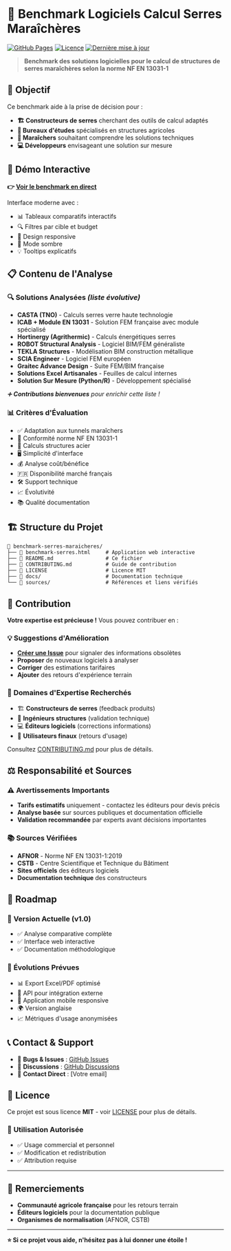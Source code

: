 # 🌱 Benchmark Logiciels Calcul Serres Maraîchères

[![GitHub Pages](https://img.shields.io/badge/GitHub%20Pages-Live%20Demo-brightgreen)](https://your-username.github.io/benchmark-serres-maraicheres/)
[![Licence](https://img.shields.io/badge/Licence-MIT-blue.svg)](LICENSE)
[![Dernière mise à jour](https://img.shields.io/badge/Mise%20à%20jour-Juin%202025-orange.svg)]()

> **Benchmark des solutions logicielles pour le calcul de structures de serres maraîchères selon la norme NF EN 13031-1**

## 🎯 **Objectif**

Ce benchmark aide à la prise de décision pour :
- **🏗️ Constructeurs de serres** cherchant des outils de calcul adaptés
- **📐 Bureaux d'études** spécialisés en structures agricoles  
- **🌾 Maraîchers** souhaitant comprendre les solutions techniques
- **💻 Développeurs** envisageant une solution sur mesure

## 🔗 **Démo Interactive**

**👉 [Voir le benchmark en direct](https://your-username.github.io/benchmark-serres-maraicheres/)**

Interface moderne avec :
- 📊 Tableaux comparatifs interactifs
- 🔍 Filtres par cible et budget
- 📱 Design responsive
- 🌙 Mode sombre
- 💡 Tooltips explicatifs

## 📋 **Contenu de l'Analyse**

### 🔍 **Solutions Analysées** *(liste évolutive)*
- **CASTA (TNO)** - Calculs serres verre haute technologie
- **ICAB + Module EN 13031** - Solution FEM française avec module spécialisé
- **Hortinergy (Agrithermic)** - Calculs énergétiques serres
- **ROBOT Structural Analysis** - Logiciel BIM/FEM généraliste
- **TEKLA Structures** - Modélisation BIM construction métallique
- **SCIA Engineer** - Logiciel FEM européen
- **Graitec Advance Design** - Suite FEM/BIM française
- **Solutions Excel Artisanales** - Feuilles de calcul internes
- **Solution Sur Mesure (Python/R)** - Développement spécialisé

*➕ **Contributions bienvenues** pour enrichir cette liste !*

### 📊 **Critères d'Évaluation**
- ✅ Adaptation aux tunnels maraîchers
- 📐 Conformité norme NF EN 13031-1
- 🔧 Calculs structures acier
- 🖥️ Simplicité d'interface
- 💰 Analyse coût/bénéfice
- 🇫🇷 Disponibilité marché français
- 🛠️ Support technique
- 📈 Évolutivité
- 📚 Qualité documentation

## 🏗️ **Structure du Projet**

```
📁 benchmark-serres-maraicheres/
├── 📄 benchmark-serres.html     # Application web interactive
├── 📄 README.md                 # Ce fichier
├── 📄 CONTRIBUTING.md           # Guide de contribution
├── 📄 LICENSE                   # Licence MIT
├── 📁 docs/                     # Documentation technique
└── 📁 sources/                  # Références et liens vérifiés
```

## 🤝 **Contribution**

**Votre expertise est précieuse !** Vous pouvez contribuer en :

### 💡 **Suggestions d'Amélioration**
- **[Créer une Issue](../../issues)** pour signaler des informations obsolètes
- **Proposer** de nouveaux logiciels à analyser
- **Corriger** des estimations tarifaires
- **Ajouter** des retours d'expérience terrain

### 📝 **Domaines d'Expertise Recherchés**
- 🏗️ **Constructeurs de serres** (feedback produits)
- 📐 **Ingénieurs structures** (validation technique)
- 💻 **Éditeurs logiciels** (corrections informations)
- 🌾 **Utilisateurs finaux** (retours d'usage)

Consultez [CONTRIBUTING.md](CONTRIBUTING.md) pour plus de détails.

## ⚖️ **Responsabilité et Sources**

### ⚠️ **Avertissements Importants**
- **Tarifs estimatifs** uniquement - contactez les éditeurs pour devis précis
- **Analyse basée** sur sources publiques et documentation officielle
- **Validation recommandée** par experts avant décisions importantes

### 📚 **Sources Vérifiées**
- **AFNOR** - Norme NF EN 13031-1:2019
- **CSTB** - Centre Scientifique et Technique du Bâtiment
- **Sites officiels** des éditeurs logiciels
- **Documentation technique** des constructeurs

## 🔄 **Roadmap**

### 🎯 **Version Actuelle (v1.0)**
- ✅ Analyse comparative complète
- ✅ Interface web interactive
- ✅ Documentation méthodologique

### 🚀 **Évolutions Prévues**
- 📊 Export Excel/PDF optimisé
- 🔗 API pour intégration externe
- 📱 Application mobile responsive
- 🌍 Version anglaise
- 📈 Métriques d'usage anonymisées

## 📞 **Contact & Support**

- 🐛 **Bugs & Issues** : [GitHub Issues](../../issues)
- 💬 **Discussions** : [GitHub Discussions](../../discussions)
- 📧 **Contact Direct** : [Votre email]

## 📄 **Licence**

Ce projet est sous licence **MIT** - voir [LICENSE](LICENSE) pour plus de détails.

### 🎯 **Utilisation Autorisée**
- ✅ Usage commercial et personnel
- ✅ Modification et redistribution
- ✅ Attribution requise

---

## 🌟 **Remerciements**

- **Communauté agricole française** pour les retours terrain
- **Éditeurs logiciels** pour la documentation publique
- **Organismes de normalisation** (AFNOR, CSTB)

---

**⭐ Si ce projet vous aide, n'hésitez pas à lui donner une étoile !** 